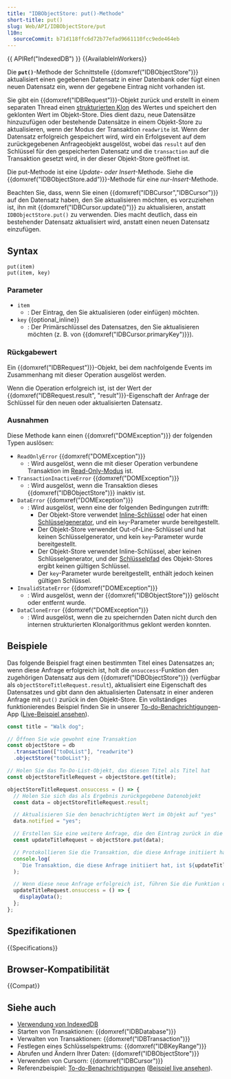 ```yaml
---
title: "IDBObjectStore: put()-Methode"
short-title: put()
slug: Web/API/IDBObjectStore/put
l10n:
  sourceCommit: b71d118ffc6d72b77efad9661110fcc9ede464eb
---
```


{{ APIRef("IndexedDB") }} {{AvailableInWorkers}}

Die **`put()`**-Methode der Schnittstelle {{domxref("IDBObjectStore")}} aktualisiert einen gegebenen Datensatz in einer Datenbank oder fügt einen neuen Datensatz ein, wenn der gegebene Eintrag nicht vorhanden ist.

Sie gibt ein {{domxref("IDBRequest")}}-Objekt zurück und erstellt in einem separaten Thread einen [strukturierten Klon](https://html.spec.whatwg.org/multipage/common-dom-interfaces.html#structured-clone) des Wertes und speichert den geklonten Wert im Objekt-Store. Dies dient dazu, neue Datensätze hinzuzufügen oder bestehende Datensätze in einem Objekt-Store zu aktualisieren, wenn der Modus der Transaktion `readwrite` ist. Wenn der Datensatz erfolgreich gespeichert wird, wird ein Erfolgsevent auf dem zurückgegebenen Anfrageobjekt ausgelöst, wobei das `result` auf den Schlüssel für den gespeicherten Datensatz und die `transaction` auf die Transaktion gesetzt wird, in der dieser Objekt-Store geöffnet ist.

Die put-Methode ist eine _Update- oder Insert_-Methode.
Siehe die {{domxref("IDBObjectStore.add")}}-Methode für eine _nur-Insert_-Methode.

Beachten Sie, dass, wenn Sie einen {{domxref("IDBCursor","IDBCursor")}} auf den Datensatz haben, den Sie aktualisieren möchten, es vorzuziehen ist, ihn mit {{domxref("IDBCursor.update()")}} zu aktualisieren, anstatt `IDBObjectStore.put()` zu verwenden. Dies macht deutlich, dass ein bestehender Datensatz aktualisiert wird, anstatt einen neuen Datensatz einzufügen.

## Syntax

```js-nolint
put(item)
put(item, key)
```

### Parameter

- `item`
  - : Der Eintrag, den Sie aktualisieren (oder einfügen) möchten.
- `key` {{optional_inline}}
  - : Der Primärschlüssel des Datensatzes, den Sie aktualisieren möchten (z. B. von {{domxref("IDBCursor.primaryKey")}}).

### Rückgabewert

Ein {{domxref("IDBRequest")}}-Objekt, bei dem nachfolgende Events im Zusammenhang mit dieser Operation ausgelöst werden.

Wenn die Operation erfolgreich ist, ist der Wert der {{domxref("IDBRequest.result", "result")}}-Eigenschaft der Anfrage der Schlüssel für den neuen oder aktualisierten Datensatz.

### Ausnahmen

Diese Methode kann einen {{domxref("DOMException")}} der folgenden Typen auslösen:

- `ReadOnlyError` {{domxref("DOMException")}}
  - : Wird ausgelöst, wenn die mit dieser Operation verbundene Transaktion im <a href="/de/docs/Web/API/IDBTransaction#mode_constants">Read-Only-Modus</a> ist.
- `TransactionInactiveError` {{domxref("DOMException")}}
  - : Wird ausgelöst, wenn die Transaktion dieses {{domxref("IDBObjectStore")}} inaktiv ist.
- `DataError` {{domxref("DOMException")}}
  - : Wird ausgelöst, wenn eine der folgenden Bedingungen zutrifft:
    - Der Objekt-Store verwendet [Inline-Schlüssel](/de/docs/Web/API/IndexedDB_API/Basic_Terminology#in-line_key) oder hat einen [Schlüsselgenerator](/de/docs/Web/API/IndexedDB_API/Basic_Terminology#key_generator), und ein `key`-Parameter wurde bereitgestellt.
    - Der Objekt-Store verwendet Out-of-Line-Schlüssel und hat keinen Schlüsselgenerator, und kein `key`-Parameter wurde bereitgestellt.
    - Der Objekt-Store verwendet Inline-Schlüssel, aber keinen Schlüsselgenerator, und der [Schlüsselpfad](/de/docs/Web/API/IndexedDB_API/Basic_Terminology#key_path) des Objekt-Stores ergibt keinen gültigen Schlüssel.
    - Der `key`-Parameter wurde bereitgestellt, enthält jedoch keinen gültigen Schlüssel.
- `InvalidStateError` {{domxref("DOMException")}}
  - : Wird ausgelöst, wenn der {{domxref("IDBObjectStore")}} gelöscht oder entfernt wurde.
- `DataCloneError` {{domxref("DOMException")}}
  - : Wird ausgelöst, wenn die zu speichernden Daten nicht durch den internen strukturierten Klonalgorithmus geklont werden konnten.

## Beispiele

Das folgende Beispiel fragt einen bestimmten Titel eines Datensatzes an; wenn diese Anfrage erfolgreich ist, holt die `onsuccess`-Funktion den zugehörigen Datensatz aus dem {{domxref("IDBObjectStore")}} (verfügbar als `objectStoreTitleRequest.result`), aktualisiert eine Eigenschaft des Datensatzes und gibt dann den aktualisierten Datensatz in einer anderen Anfrage mit `put()` zurück in den Objekt-Store. Ein vollständiges funktionierendes Beispiel finden Sie in unserer [To-do-Benachrichtigungen](https://github.com/mdn/dom-examples/tree/main/to-do-notifications)-App ([Live-Beispiel ansehen](https://mdn.github.io/dom-examples/to-do-notifications/)).

```js
const title = "Walk dog";

// Öffnen Sie wie gewohnt eine Transaktion
const objectStore = db
  .transaction(["toDoList"], "readwrite")
  .objectStore("toDoList");

// Holen Sie das To-Do-List-Objekt, das diesen Titel als Titel hat
const objectStoreTitleRequest = objectStore.get(title);

objectStoreTitleRequest.onsuccess = () => {
  // Holen Sie sich das als Ergebnis zurückgegebene Datenobjekt
  const data = objectStoreTitleRequest.result;

  // Aktualisieren Sie den benachrichtigten Wert im Objekt auf "yes"
  data.notified = "yes";

  // Erstellen Sie eine weitere Anfrage, die den Eintrag zurück in die Datenbank einfügt
  const updateTitleRequest = objectStore.put(data);

  // Protokollieren Sie die Transaktion, die diese Anfrage initiiert hat
  console.log(
    `Die Transaktion, die diese Anfrage initiiert hat, ist ${updateTitleRequest.transaction}`,
  );

  // Wenn diese neue Anfrage erfolgreich ist, führen Sie die Funktion displayData() erneut aus, um die Anzeige zu aktualisieren
  updateTitleRequest.onsuccess = () => {
    displayData();
  };
};
```

## Spezifikationen

{{Specifications}}

## Browser-Kompatibilität

{{Compat}}

## Siehe auch

- [Verwendung von IndexedDB](/de/docs/Web/API/IndexedDB_API/Using_IndexedDB)
- Starten von Transaktionen: {{domxref("IDBDatabase")}}
- Verwalten von Transaktionen: {{domxref("IDBTransaction")}}
- Festlegen eines Schlüsselspektrums: {{domxref("IDBKeyRange")}}
- Abrufen und Ändern Ihrer Daten: {{domxref("IDBObjectStore")}}
- Verwenden von Cursorn: {{domxref("IDBCursor")}}
- Referenzbeispiel: [To-do-Benachrichtigungen](https://github.com/mdn/dom-examples/tree/main/to-do-notifications) ([Beispiel live ansehen](https://mdn.github.io/dom-examples/to-do-notifications/)).
